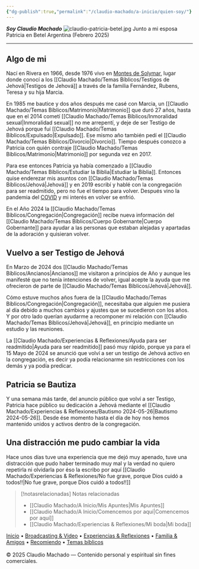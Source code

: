 ```yaml
---
{"dg-publish":true,"permalink":"/claudio-machado/a-inicio/quien-soy/"}
---
```



***Soy Claudio Machado***
![claudio-patricia-betel.jpg](/img/user/Claudio%20Machado/img/destacadas/claudio-patricia-betel.jpg) 
Junto a mi esposa Patricia en Betel Argentina (Febrero 2025)

---


## Algo de mi
Nací en Rivera en 1966, desde 1976 vivo en [Montes de Solymar](https://g.co/kgs/gjaN8YF), lugar donde conocí a los [[Claudio Machado/Temas Bíblicos/Testigos de Jehová\|Testigos de Jehová]] a través de la familia Fernández, Rubens, Teresa y su hija Marcia. 

En 1985 me bautice y dos años después me casé con Marcia, un [[Claudio Machado/Temas Bíblicos/Matrimonio\|Matrimonio]] que duró 27 años, hasta que en el 2014 cometí [[Claudio Machado/Temas Bíblicos/Inmoralidad sexual\|Inmoralidad sexual]]  no me arrepentí, y deje de ser Testigo de Jehová porque fuí [[Claudio Machado/Temas Bíblicos/Expulsado\|Expulsado]]. Ese mismo año también pedí el [[Claudio Machado/Temas Bíblicos/Divorcio\|Divorcio]]. Tiempo después conozco a Patricia con quién contraje [[Claudio Machado/Temas Bíblicos/Matrimonio\|Matrimonio]] por segunda vez en 2017.

Para ese entonces Patricia ya había comenzado a [[Claudio Machado/Temas Bíblicos/Estudiar la Biblia\|Estudiar la Biblia]]. Entonces quise enderezar mis asuntos con [[Claudio Machado/Temas Bíblicos/Jehová\|Jehová]] y en 2019 escribí y hablé con la congregación para ser readmitido, pero no fue el tiempo para volver. Después vino la pandemia del [COVID](https://www.jw.org/es/noticias/region/internacionales/jw-informacion-coronavirus/) y mi interés en volver se enfrió. 

En el Año 2024 la [[Claudio Machado/Temas Bíblicos/Congregación\|Congregación]] recibe nueva información del [[Claudio Machado/Temas Bíblicos/Cuerpo Gobernante\|Cuerpo Gobernante]] para ayudar a las personas que estaban alejadas y apartadas de la adoración y quisieran volver.

## Vuelvo a ser Testigo de Jehová 

En Marzo de 2024 dos [[Claudio Machado/Temas Bíblicos/Ancianos\|Ancianos]] me visitaron a principios de Año y aunque les manifesté que no tenía intenciones de volver, igual acepte la ayuda que me ofrecieron de parte de [[Claudio Machado/Temas Bíblicos/Jehová\|Jehová]]. 

Cómo estuve muchos años fuera de la [[Claudio Machado/Temas Bíblicos/Congregación\|Congregación]], necesitaba que alguien me pusiera al día debido a muchos cambios y ajustes que se sucedieron con los años. Y por otro lado querían ayudarme a recomponer mi relación con [[Claudio Machado/Temas Bíblicos/Jehová\|Jehová]], en principio mediante un estudio y las reuniones.

La [[Claudio Machado/Experiencias & Reflexiones/Ayuda para ser readmitido\|Ayuda para ser readmitido]] pasó muy rápido, porque ya para el 15 Mayo de 2024 se anunció que volví a ser un testigo de Jehová activo en la congregación, es decir ya podía relacionarme sin restricciones con los demás y ya podía predicar.
## Patricia se Bautiza 
Y una semana más tarde, del anuncio público que volví a ser Testigo, Patricia hace público su dedicación a Jehová mediante el [[Claudio Machado/Experiencias & Reflexiones/Bautismo 2024-05-26\|Bautismo 2024-05-26]]. Desde ése momento hasta el día de hoy nos hemos mantenido unidos y activos dentro de la congregación. 

## Una distracción me pudo cambiar la vida 
Hace unos días tuve una experiencia que me dejó muy apenado, tuve una distracción que pudo haber terminado muy mal y la verdad no quiero repetirla ni olvidarla por éso la escribo por aquí [[Claudio Machado/Experiencias & Reflexiones/No fue grave, porque Dios cuidó a todos!!\|No fue grave, porque Dios cuidó a todos!!]] 





> [!notasrelacionadas] Notas relacionadas
> - [[Claudio Machado/A Inicio/Mis Apuntes\|Mis Apuntes]]
> - [[Claudio Machado/A Inicio/Comencemos por aquí\|Comencemos por aquí]]
> - [[Claudio Machado/Experiencias & Reflexiones/Mi boda\|Mi boda]]

<div class="pie-simple">
  <a href="https://mis-apuntes-psi.vercel.app/">Inicio</a> •
  <a href="https://mis-apuntes-psi.vercel.app/claudio-machado/brodcasting-and-videos/principial-brodcasting-and-video/">Broadcasting & Video</a> •
  <a href="https://mis-apuntes-psi.vercel.app/claudio-machado/experiencias-and-reflexiones/experiencias-and-reflexiones/">Experiencias & Reflexiones</a> •
  <a href="https://mis-apuntes-psi.vercel.app/claudio-machado/familia-and-amigos/familia-and-amigos/">Familia & Amigos</a> •
  <a href="https://mis-apuntes-psi.vercel.app/claudio-machado/recomendaciones/recomiendo/">Recomiendo</a> •
  <a href="https://mis-apuntes-psi.vercel.app/claudio-machado/temas-biblicos/temas-biblicos/">Temas bíblicos</a>
  <br><br>
  <span class="legal">© 2025 Claudio Machado — Contenido personal y espiritual sin fines comerciales.</span>
</div>
 
